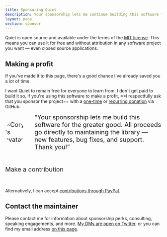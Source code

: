 ```yaml
---
title: Sponsoring Quiet
description: Your sponsorship lets me continue building this software for the greater good.
layout: page
section: sponsor
---
```


Quiet is open source and available under the terms of the [MIT license](https://www.tldrlegal.com/license/mit-license). This means you can use it for free and without attribution in any software project you want — even closed source applications.

## Making a profit

If you've made it to this page, there's a good chance I've already saved you a lot of time.

I want Quiet to remain free for everyone to learn from. I don't get paid to build it so, if you're using this software to make a profit, ==I respectfully ask that you sponsor the project== with a [one-time](https://github.com/sponsors/claviska?frequency=one-time) or [recurring donation](https://github.com/sponsors/claviska?frequency=recurring) via GitHub.

<div style="display: flex; align-items: center; gap: 2rem; font-size: 1.25rem;">
  <img 
    src="http://0.gravatar.com/avatar/bf1b3b95fd5b096a3592247c29667b33?s=512" 
    alt="Cory's avatar"
    style="
      max-width: 5em;
      height: auto;
      border-radius: 50%;
    "
  >
  “Your sponsorship lets me build this software for the greater good. All proceeds go directly to maintaining the library — new features, bug fixes, and support. Thank you!”
</div>

<div style="font-size: 1.25rem; margin-block: 3rem;">
  <quiet-button variant="primary" href="https://github.com/sponsors/claviska" target="_blank">
    Make a contribution
  </quiet-button>
</div>

Alternatively, I can accept [contributions through PayPal](https://paypal.me/claviska).

## Contact the maintainer

Please contact me for information about sponsorship perks, consulting, speaking engagements, and more. [My DMs are open on Twitter](https://twitter.com/claviska), or you can find my email address [on this page](https://www.abeautifulsite.net/cv#contact).